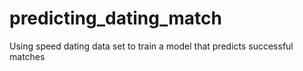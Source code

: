 # predicting_dating_match
Using speed dating data set to train a model that predicts successful matches
